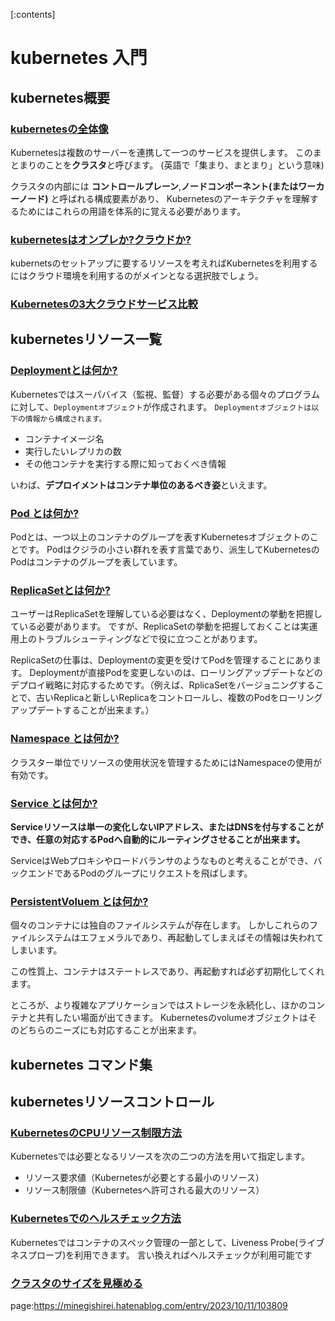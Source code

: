 

[:contents]



# kubernetes 入門


## kubernetes概要

### [kubernetesの全体像](https://minegishirei.hatenablog.com/entry/2023/09/30/131120)

Kubernetesは複数のサーバーを連携して一つのサービスを提供します。
このまとまりのことを**クラスタ**と呼びます。
(英語で「集まり、まとまり」という意味)

クラスタの内部には **コントロールプレーン**,**ノードコンポーネント(またはワーカーノード)** と呼ばれる構成要素があり、
Kubernetesのアーキテクチャを理解するためにはこれらの用語を体系的に覚える必要があります。


### [kubernetesはオンプレか?クラウドか?](https://minegishirei.hatenablog.com/entry/2023/10/11/103224)

kubernetsのセットアップに要するリソースを考えればKubernetesを利用するにはクラウド環境を利用するのがメインとなる選択肢でしょう。

### [Kubernetesの3大クラウドサービス比較](https://minegishirei.hatenablog.com/entry/2023/10/11/103313)



## kubernetesリソース一覧

### [Deploymentとは何か?](https://minegishirei.hatenablog.com/entry/2023/10/11/091715)

Kubernetesではスーパバイス（監視、監督）する必要がある個々のプログラムに対して、`Deploymentオブジェクト`が作成されます。
`Deploymentオブジェクトは以下の情報から構成されます。`

- コンテナイメージ名
- 実行したいレプリカの数
- その他コンテナを実行する際に知っておくべき情報

いわば、**デプロイメントはコンテナ単位のあるべき姿**といえます。


### [Pod とは何か?](https://minegishirei.hatenablog.com/entry/2023/10/11/091855)

Podとは、一つ以上のコンテナのグループを表すKubernetesオブジェクトのことです。
Podはクジラの小さい群れを表す言葉であり、派生してKubernetesのPodはコンテナのグループを表しています。




### [ReplicaSetとは何か?](https://minegishirei.hatenablog.com/entry/2023/10/13/091443)

ユーザーはReplicaSetを理解している必要はなく、Deploymentの挙動を把握している必要があります。
ですが、ReplicaSetの挙動を把握しておくことは実運用上のトラブルシューティングなどで役に立つことがあります。

ReplicaSetの仕事は、Deploymentの変更を受けてPodを管理することにあります。
Deploymentが直接Podを変更しないのは、ローリングアップデートなどのデプロイ戦略に対応するためです。（例えば、RplicaSetをバージョニングすることで、古いReplicaと新しいReplicaをコントロールし、複数のPodをローリングアップデートすることが出来ます。）



### [Namespace とは何か?](https://minegishirei.hatenablog.com/entry/2023/10/15/140051)

クラスター単位でリソースの使用状況を管理するためにはNamespaceの使用が有効です。


### [Service とは何か?](https://minegishirei.hatenablog.com/entry/2023/10/13/091613)

**Serviceリソースは単一の変化しないIPアドレス、またはDNSを付与することができ、任意の対応するPodへ自動的にルーティングさせることが出来ます。**

ServiceはWebプロキシやロードバランサのようなものと考えることができ、バックエンドであるPodのグループにリクエストを飛ばします。




### [PersistentVoluem とは何か?]()

個々のコンテナには独自のファイルシステムが存在します。
しかしこれらのファイルシステムはエフェメラルであり、再起動してしまえばその情報は失われてしまいます。

この性質上、コンテナはステートレスであり、再起動すれば必ず初期化してくれます。


ところが、より複雑なアプリケーションではストレージを永続化し、ほかのコンテナと共有したい場面が出てきます。
Kubernetesのvolumeオブジェクトはそのどちらのニーズにも対応することが出来ます。



## kubernetes コマンド集





## kubernetesリソースコントロール


### [KubernetesのCPUリソース制限方法](https://minegishirei.hatenablog.com/entry/2023/10/13/093621)

Kubernetesでは必要となるリソースを次の二つの方法を用いて指定します。

- リソース要求値（Kubernetesが必要とする最小のリソース）
- リソース制限値（Kubernetesへ許可される最大のリソース）


### [Kubernetesでのヘルスチェック方法](https://minegishirei.hatenablog.com/entry/2023/10/14/102141)

Kubernetesではコンテナのスペック管理の一部として、Liveness Probe(ライブネスプローブ)を利用できます。
言い換えればヘルスチェックが利用可能です


### [クラスタのサイズを見極める](https://minegishirei.hatenablog.com/entry/2023/10/23/221122)



page:https://minegishirei.hatenablog.com/entry/2023/10/11/103809

